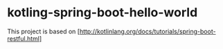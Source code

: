# kotling-spring-boot-hello-world

This project is based on [http://kotlinlang.org/docs/tutorials/spring-boot-restful.html]
